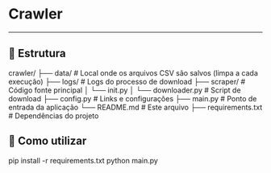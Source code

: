 # Crawler


---

## 📁 Estrutura

crawler/ 
├── data/ # Local onde os arquivos CSV são salvos (limpa a cada execução) 
├── logs/ # Logs do processo de download 
├── scraper/ # Código fonte principal 
│ └── init.py 
│ └── downloader.py # Script de download 
├── config.py # Links e configurações 
├── main.py # Ponto de entrada da aplicação
└── README.md # Este arquivo 
├── requirements.txt # Dependências do projeto 




## 🚀 Como utilizar

pip install -r requirements.txt
python main.py
